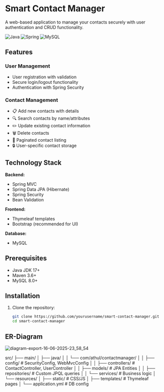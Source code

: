 # Smart Contact Manager

A web-based application to manage your contacts securely with user authentication and CRUD functionality.

![Java](https://img.shields.io/badge/Java-ED8B00?style=for-the-badge&logo=openjdk&logoColor=white)
![Spring](https://img.shields.io/badge/Spring-6DB33F?style=for-the-badge&logo=spring&logoColor=white)
![MySQL](https://img.shields.io/badge/MySQL-005C84?style=for-the-badge&logo=mysql&logoColor=white)

## Features

### User Management
- User registration with validation
- Secure login/logout functionality
- Authentication with Spring Security

### Contact Management
- 📋 Add new contacts with details
- 🔍 Search contacts by name/attributes
- ✏️ Update existing contact information
- 🗑️ Delete contacts
- 📄 Paginated contact listing
- 🔒 User-specific contact storage

## Technology Stack

**Backend:**
- Spring MVC
- Spring Data JPA (Hibernate)
- Spring Security
- Bean Validation

**Frontend:**
- Thymeleaf templates
- Bootstrap (recommended for UI)

**Database:**
- MySQL

## Prerequisites

- Java JDK 17+
- Maven 3.6+
- MySQL 8.0+

## Installation

1. Clone the repository:
   ```bash
   git clone https://github.com/yourusername/smart-contact-manager.git
   cd smart-contact-manager

   
## ER-Diagram
![diagram-export-16-06-2025-23_58_54](https://github.com/user-attachments/assets/10c4581f-7210-481d-8296-bfc32385ad82)

src/
├── main/
│   ├── java/
│   │   └── com/athul/contactmanager/
│   │       ├── config/       # SecurityConfig, WebMvcConfig
│   │       ├── controllers/  # ContactController, UserController
│   │       ├── models/       # JPA Entities
│   │       ├── repositories/ # Custom JPQL queries
│   │       └── services/     # Business logic
│   └── resources/
│       ├── static/           # CSS/JS
│       ├── templates/        # Thymeleaf pages
│       └── application.yml   # DB config
